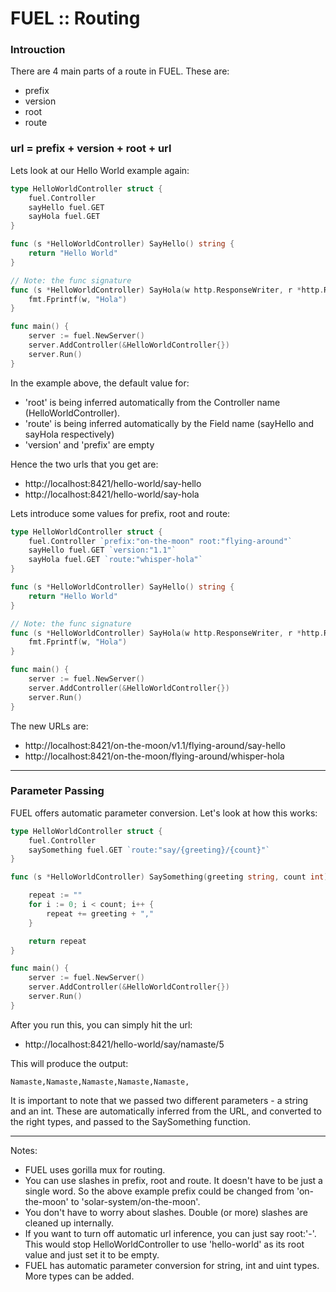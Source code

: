 # FUEL :: Routing

### Introuction

There are 4 main parts of a route in FUEL. These are:
 
 - prefix
 - version
 - root
 - route


### url = prefix + version + root + url

Lets look at our Hello World example again:

``` go
type HelloWorldController struct {
	fuel.Controller
	sayHello fuel.GET
	sayHola fuel.GET
}

func (s *HelloWorldController) SayHello() string {
	return "Hello World"
}

// Note: the func signature
func (s *HelloWorldController) SayHola(w http.ResponseWriter, r *http.Request) {
	fmt.Fprintf(w, "Hola")
}

func main() {
	server := fuel.NewServer()
	server.AddController(&HelloWorldController{})
	server.Run()
}
```

In the example above, the default value for:
 - 'root' is being inferred automatically from the Controller name (HelloWorldController).
 - 'route' is being inferred automatically by the Field name (sayHello and sayHola respectively)
 - 'version' and 'prefix' are empty

Hence the two urls that you get are:
 - http://localhost:8421/hello-world/say-hello
 - http://localhost:8421/hello-world/say-hola

Lets introduce some values for prefix, root and route:

``` go
type HelloWorldController struct {
	fuel.Controller `prefix:"on-the-moon" root:"flying-around"`
	sayHello fuel.GET `version:"1.1"`
	sayHola fuel.GET `route:"whisper-hola"`
}

func (s *HelloWorldController) SayHello() string {
	return "Hello World"
}

// Note: the func signature
func (s *HelloWorldController) SayHola(w http.ResponseWriter, r *http.Request) {
	fmt.Fprintf(w, "Hola")
}

func main() {
	server := fuel.NewServer()
	server.AddController(&HelloWorldController{})
	server.Run()
}
```
The new URLs are:
- http://localhost:8421/on-the-moon/v1.1/flying-around/say-hello
- http://localhost:8421/on-the-moon/flying-around/whisper-hola

---

### Parameter Passing

FUEL offers automatic parameter conversion. Let's look at how this works:

```go
type HelloWorldController struct {
	fuel.Controller
	saySomething fuel.GET `route:"say/{greeting}/{count}"`
}

func (s *HelloWorldController) SaySomething(greeting string, count int) string {

	repeat := ""
	for i := 0; i < count; i++ {
		repeat += greeting + ","
	}

    return repeat
}

func main() {
	server := fuel.NewServer()
	server.AddController(&HelloWorldController{})
	server.Run()
}
```
After you run this, you can simply hit the url:
 - http://localhost:8421/hello-world/say/namaste/5

This will produce the output:
```
Namaste,Namaste,Namaste,Namaste,Namaste,
```

It is important to note that we passed two different parameters - a string and an int. These are automatically inferred from the URL, and converted to the right types, and passed to the SaySomething function.



---

Notes:
 - FUEL uses gorilla mux for routing.
 - You can use slashes in prefix, root and route. It doesn't have to be just a single word. So the above example prefix could be changed from 'on-the-moon' to 'solar-system/on-the-moon'. 
 - You don't have to worry about slashes. Double (or more) slashes are cleaned up internally.
 - If you want to turn off automatic url inference, you can just say root:'-'. This would stop HelloWorldController to use 'hello-world' as its root value and just set it to be empty.
 - FUEL has automatic parameter conversion for string, int and uint types. More types can be added. 
